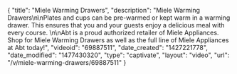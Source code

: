 {
    "title": "Miele Warming Drawers",
    "description": "Miele Warming Drawers\n\nPlates and cups can be pre-warmed or kept warm in a warming drawer. This ensures that you and your guests enjoy a delicious meal with every course. \n\nAbt is a proud authorized retailer of Miele Appliances. Shop for Miele Warming Drawers as well as the full line of Miele Appliances at Abt today!",
    "videoid": "69887511",
    "date_created": "1427221778",
    "date_modified": "1477430320",
    "type": "captivate",
    "layout": "video",
    "url": "\/v\/miele-warming-drawers\/69887511"
}
